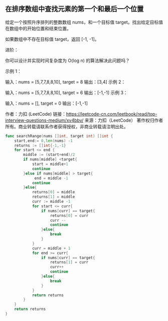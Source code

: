 ## 在排序数组中查找元素的第一个和最后一个位置

给定一个按照升序排列的整数数组 nums，和一个目标值 target。找出给定目标值在数组中的开始位置和结束位置。

如果数组中不存在目标值 target，返回 [-1, -1]。

进阶：

你可以设计并实现时间复杂度为 O(log n) 的算法解决此问题吗？
 

示例 1：

输入：nums = [5,7,7,8,8,10], target = 8
输出：[3,4]
示例 2：

输入：nums = [5,7,7,8,8,10], target = 6
输出：[-1,-1]
示例 3：

输入：nums = [], target = 0
输出：[-1,-1]

作者：力扣 (LeetCode)
链接：https://leetcode-cn.com/leetbook/read/top-interview-questions-medium/xv4bbv/
来源：力扣（LeetCode）
著作权归作者所有。商业转载请联系作者获得授权，非商业转载请注明出处。

```go
func searchRange(nums []int, target int) []int {
    start,end:= 0,len(nums) -1
    returns := []int{-1,-1}
    for start <= end {
        middle := (start+end)/2
        if nums[middle] <target{
            start = middle+1
            continue
        }else if nums[middle] > target{
             end = middle -1
            continue
        }else{
            returns[0] = middle
            returns[1] = middle
            curr := middle -1 
            for start <= curr{
                if nums[curr] == target{
                    returns[0] = curr
                    curr --
                    continue
                }else{
                    break
                }
            }
            curr = middle + 1 
            for end >= curr{
                if nums[curr] == target{
                    returns[1] = curr
                    curr++
                    continue
                }else{
                    break
                }
            }
            return returns
        }
    }
    return returns
}
```
